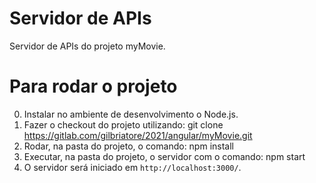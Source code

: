# Servidor de APIs

Servidor de APIs do projeto myMovie.

# Para rodar o projeto

0. Instalar no ambiente de desenvolvimento o Node.js.
1. Fazer o checkout do projeto utilizando: git clone https://gitlab.com/gilbriatore/2021/angular/myMovie.git
2. Rodar, na pasta do projeto, o comando: npm install
3. Executar, na pasta do projeto, o servidor com o comando: npm start
4. O servidor será iniciado em `http://localhost:3000/`.
